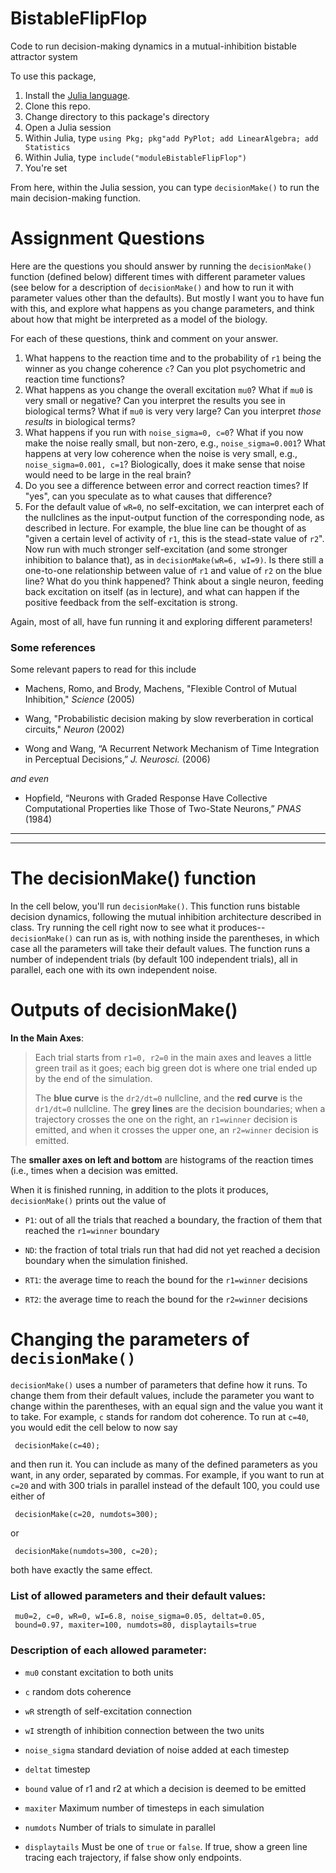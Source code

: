 # BistableFlipFlop
Code to run decision-making dynamics in a mutual-inhibition bistable attractor system

To use this package,

1. Install the [Julia language](https://julialang.org/).
2. Clone this repo.
3. Change directory to this package's directory
4. Open a Julia session
5. Within Julia, type `using Pkg; pkg"add PyPlot; add LinearAlgebra; add Statistics`
6. Within Julia, type `include("moduleBistableFlipFlop")`
7. You're set

From here, within the Julia session, you can type `decisionMake()` to run the main decision-making function.

# Assignment Questions

Here are the questions you should answer by running the `decisionMake()` function (defined below) different times with different parameter values (see below for a description of `decisionMake()` and how to run it with parameter values other than the defaults). But mostly I want you to have fun with this, and explore what happens as you change parameters, and think about how that might be interpreted as a model of the biology.

For each of these questions, think and comment on your answer.

1.    What happens to the reaction time and to the probability of `r1` being the winner as you change coherence `c`? Can you plot psychometric and reaction time functions?
2.    What happens as you change the overall excitation `mu0`? What if `mu0` is very small or negative? Can you interpret the results you see in biological terms? What if `mu0` is very very large? Can you interpret *those results* in biological terms?
3. What happens if you run with `noise_sigma=0, c=0`? What if you now make the noise really small, but non-zero, e.g., `noise_sigma=0.001`? What happens at very low coherence when the noise is very small, e.g., `noise_sigma=0.001, c=1`? Biologically, does it make sense that noise would need to be large in the real brain?
4.    Do you see a difference between error and correct reaction times? If "yes", can you speculate as to what causes that difference?
4.    For the default value of `wR=0`, no self-excitation, we can interpret each of the nullclines as the input-output function of the corresponding node, as described in lecture. For example, the blue line can be thought of as "given a certain level of activity of `r1`, this is the stead-state value of `r2`". Now run with much stronger self-excitation (and some stronger inhibition to balance that), as in `decisionMake(wR=6, wI=9)`. Is there still a one-to-one relationship between value of `r1` and value of `r2` on the blue line? What do you think happened? Think about a single neuron, feeding back excitation on itself (as in lecture), and what can happen if the positive feedback from the self-excitation is strong.
  
Again, most of all, have fun running it and exploring different parameters!

### Some references

Some relevant papers to read for this include

- Machens, Romo, and Brody, Machens, "Flexible Control of Mutual Inhibition," *Science* (2005)

- Wang, "Probabilistic decision making by slow reverberation in
cortical circuits," *Neuron* (2002)

- Wong and Wang, “A Recurrent Network Mechanism of Time Integration in Perceptual Decisions,” *J. Neurosci.* (2006)

*and even*

- Hopfield, “Neurons with Graded Response Have Collective Computational Properties like Those of Two-State Neurons,” *PNAS* (1984)


---



---



# The decisionMake() function

In the cell below, you'll run `decisionMake()`. This function runs bistable decision dynamics, following the mutual inhibition architecture described in class. Try running the cell right now to see what it produces-- `decisionMake()` can run as is, with nothing inside the parentheses, in which case all the parameters will take their default values. The function  runs a number of independent trials (by default 100 independent trials), all in parallel, each one with its own independent noise.

# Outputs of decisionMake()

**In the Main Axes**:

> Each trial starts from `r1=0, r2=0` in the main axes and leaves a little green trail as it goes; each big green dot is where one trial ended up by the end of the simulation.
>
> The **blue curve** is the `dr2/dt=0` nullcline, and the **red curve** is the `dr1/dt=0` nullcline. The **grey lines** are the decision boundaries; when a trajectory crosses the one on the right, an `r1=winner` decision is emitted, and when it crosses the upper one, an `r2=winner` decision is emitted.

The **smaller axes on left and bottom** are histograms of the reaction times (i.e., times when a decision was emitted.

When it is finished running, in addition to the plots it produces, `decisionMake()` prints out the value of

- `P1`: out of all the trials that reached a boundary, the fraction of them that reached the `r1=winner` boundary

- `ND`: the fraction of total trials run that had did not yet reached a decision boundary when the simulation finished.

- `RT1`: the average time to reach the bound for the `r1=winner` decisions

- `RT2`: the average time to reach the bound for the `r2=winner` decisions


# Changing the parameters of `decisionMake()`

`decisionMake()` uses a number of parameters that define how it runs. To change them from their default values, include the parameter you want to change within the parentheses, with an equal sign and the value you want it to take. For example, `c` stands for random dot coherence. To run at `c=40`, you would edit the cell below to now say

     decisionMake(c=40);

and then run it.  You can include as many of the defined parameters as you want, in any order, separated by commas. For example, if you want to run at `c=20` and with 300 trials in parallel instead of the default 100, you could use either of

     decisionMake(c=20, numdots=300);

or

     decisionMake(numdots=300, c=20);

both have exactly the same effect.

### List of allowed parameters and their default values:

     mu0=2, c=0, wR=0, wI=6.8, noise_sigma=0.05, deltat=0.05,
     bound=0.97, maxiter=100, numdots=80, displaytails=true

### Description of each allowed parameter:

- `mu0` constant excitation to both units

- `c`   random dots coherence

- `wR`  strength of self-excitation connection

- `wI`  strength of inhibition connection between the two units

- `noise_sigma`  standard deviation of noise added at each timestep

- `deltat`   timestep

- `bound`     value of r1 and r2 at which a decision is deemed to be emitted

- `maxiter`   Maximum number of timesteps in each simulation

- `numdots`   Number of trials to simulate in parallel

- `displaytails`  Must be one of `true` or `false`. If true, show a green line tracing each trajectory, if false show only endpoints.


